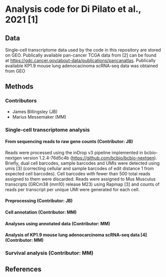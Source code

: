 # Analysis code for Di Pilato et al., 2021 [1]

## Data
Single-cell transcriptome data used by the code in this repository are stored on GEO. Publically available pan-cancer TCGA data from [2] can be found at https://gdc.cancer.gov/about-data/publications/pancanatlas. Publically available KP1.9 mouse lung adenocacinoma scRNA-seq data was obtained from GEO

## Methods
### Contributors 
* James Billingsley (JB)
* Marius Messemaker (MM)

### Single-cell transcriptome analysis 
#### From sequencing reads to raw gene counts (Contributor: JB)
Reads were processed using the inDrop v3 pipeline implemented in bcbio-nextgen version 1.2.4-76d5c4b (https://github.com/bcbio/bcbio-nextgen). Briefly, dual cell barcodes, sample barcodes and UMIs were detected using umis [3] (correcting cellular and sample barcodes of edit distance 1 from expected cell barcodes). Cell barcodes with fewer than 500 total reads assigned to them were discarded. Reads were assigned to Mus Musculus transcripts (GRCm38 (mm10) release M23) using Rapmap [3] and counts of reads per transcript per unique UMI were generated for each cell. 

#### Preprocessing (Contributor: JB)

#### Cell annotation (Contributor: MM)

#### Analyses using annotated data (Contributor: MM) 

#### Analysis of KP1.9 mouse lung adenocarcinoma scRNA-seq data [4] (Contributor: MM)

### Survival analysis (Contributor: MM) 

## References
